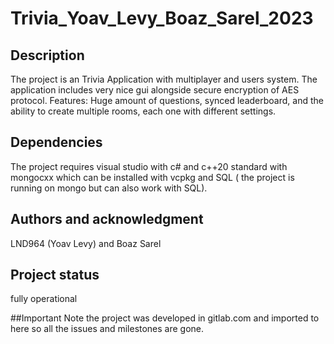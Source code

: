 # Trivia_Yoav_Levy_Boaz_Sarel_2023



## Description

The project is an Trivia Application with multiplayer and users system.
The application includes very nice gui alongside secure encryption of AES protocol.
Features: Huge amount of questions, synced leaderboard, and the ability to create multiple rooms, each one with different settings.

## Dependencies

The project requires visual studio with c# and c++20 standard with mongocxx which can be installed with vcpkg and SQL ( the project is running on mongo but can also work with SQL).

## Authors and acknowledgment
LND964 (Yoav Levy) and Boaz Sarel


## Project status
fully operational


##Important Note
the project was developed in gitlab.com and imported to here so all the issues and milestones are gone.
